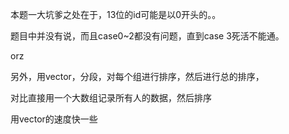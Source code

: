 本题一大坑爹之处在于，13位的id可能是以0开头的。。

题目中并没有说，而且case0~2都没有问题，直到case 3死活不能通。

orz

另外，用vector，分段，对每个组进行排序，然后进行总的排序，

对比直接用一个大数组记录所有人的数据，然后排序

用vector的速度快一些